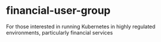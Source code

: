 # financial-user-group
For those interested in running Kubernetes in highly regulated environments, particularly financial services
